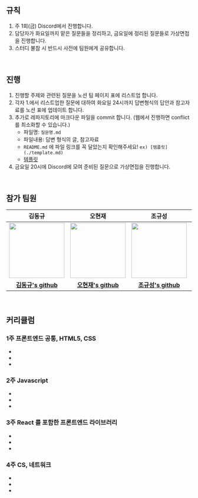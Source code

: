 ## 규칙

1. 주 1회(금) Discord에서 진행합니다.
2. 담당자가 화요일까지 맡은 질문들을 정리하고, 금요일에 정리된 질문들로 가상면접을 진행합니다. 
3. 스터디 불참 시 반드시 사전에 팀원에게 공유합니다. 

<br>

## 진행

1. 진행할 주제와 관련된 질문을 노션 팀 페이지 표에 리스트업 합니다.
2. 각자 1.에서 리스트업한 질문에 대하여 화요일 24시까지 답변형식의 답안과 참고자료를 노션 표에 업데이트 합니다.
3. 추가로 레파지토리에 마크다운 파일을 commit 합니다. (웹에서 진행하면 conflict를 최소화할 수 있습니다.)
    - 파일명: `질문명.md`
    - 파일내용: 답변 형식의 글, 참고자료
    - `README.md` 에 파일 링크를 꼭 달았는지 확인해주세요! `ex) [템플릿](./template.md) `
    - [템플릿](./template.md) 
5. 금요일 20시에 Discord에 모여 준비된 질문으로 가상면접을 진행합니다.

<br>

## 참가 팀원

<div align="center">

| 김동규 | 오현재 | 조규성 | 조윤희 |
| :---: | :---: | :---: | :---: |
| <img src="https://github.com/p-c-w/universe/assets/86090355/29941c7f-ac9b-4569-afd3-b87c7b04cbcf" style="width: 150px"> | <img src="https://github.com/pre-onboarding-team-6/.github/assets/86090355/d5949e17-45a2-4f29-b7a1-c6ce2ad030c5" style="width: 150px"> | <img src="https://github.com/pre-onboarding-team-6/.github/assets/86090355/a72357cc-dbdb-4e3d-a5d5-7d7c53c086cd" style="width: 150px"> | <img src="https://placehold.co/150x150" style="width: 150px"> |
| **[김동규's github](https://github.com/5kdk)** | **[오현재's github](https://github.com/hangooksaram)** | **[조규성's github](https://github.com/operat04)** | **[조윤희's github](https://github.com/YUNH7)** |

</div>

<br>

## 커리큘럼

### 1주 프론트엔드 공통, HTML5, CSS
-
-
-

### 2주 Javascript
-
-
-


### 3주 React 를 포함한 프론트엔드 라이브러리
-
-
-


### 4주 CS, 네트워크
-
-
-
